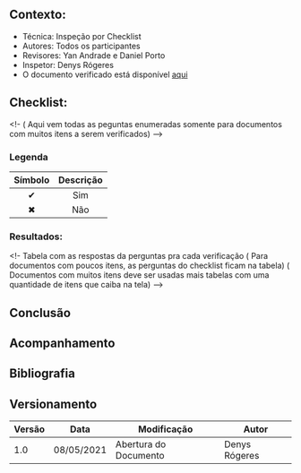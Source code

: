 ## Contexto:	
 - Técnica: Inspeção por Checklist
 - Autores: Todos os participantes
 - Revisores: Yan Andrade e Daniel Porto
 - Inspetor: Denys Rógeres
 - O documento verificado está disponível [aqui]()

## Checklist:
<!- ( Aqui vem todas as peguntas enumeradas somente para documentos com muitos itens a serem verificados) -->

### Legenda 

|Símbolo|Descrição|
|:-:|:-:|
|✔|Sim|
|✖|Não|

### Resultados:
<!- Tabela com as respostas da perguntas pra cada verificação 
( Para documentos com poucos itens, as perguntas do checklist ficam na tabela)
( Documentos com muitos itens deve ser usadas mais tabelas com uma quantidade de itens que caiba na tela) --> 

## Conclusão

## Acompanhamento

## Bibliografia

## Versionamento
|Versão|Data|Modificação|Autor|
|--|--|--|--|
|1.0|08/05/2021|Abertura do Documento|Denys Rógeres|